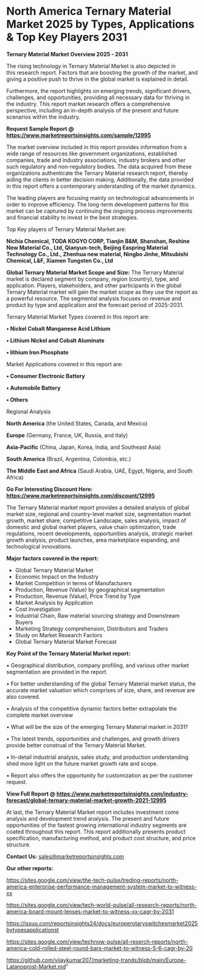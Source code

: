 # North America Ternary Material Market 2025 by Types, Applications & Top Key Players 2031

<Strong> Ternary Material Market Overview 2025 - 2031</strong>

The rising technology in Ternary Material Market is also depicted in this research report. Factors that are boosting the growth of the market, and giving a positive push to thrive in the global market is explained in detail.

Furthermore, the report highlights on emerging trends, significant drivers, challenges, and opportunities, providing all necessary data for thriving in the industry. This report market research offers a comprehensive perspective, including an in-depth analysis of the present and future scenarios within the industry.

<strong>Request Sample Report @ <a href=https://www.marketreportsinsights.com/sample/12995>https://www.marketreportsinsights.com/sample/12995</a></strong>

The market overview included in this report provides information from a wide range of resources like government organizations, established companies, trade and industry associations, industry brokers and other such regulatory and non-regulatory bodies. The data acquired from these organizations authenticate the Ternary Material research report, thereby aiding the clients in better decision making. Additionally, the data provided in this report offers a contemporary understanding of the market dynamics.

The leading players are focusing mainly on technological advancements in order to improve efficiency. The long-term development patterns for this market can be captured by continuing the ongoing process improvements and financial stability to invest in the best strategies.

Top Key players of Ternary Material Market are:

<strong>Nichia Chemical, TODA KOGYO CORP, Tianjin B&M, Shanshan, Reshine New Material Co., Ltd, Qianyun-tech, Beijing Easpring Material Technology Co., Ltd., Zhenhua new material, Ningbo Jinhe, Mitsubishi Chemical, L&F, Xiamen Tungsten Co., Ltd</strong>

<strong><b>Global Ternary Material Market Scope and Size:</b></strong>
The Ternary Material market is declared segment by company, region (country), type, and application. Players, stakeholders, and other participants in the global Ternary Material market will gain the market scope as they use the report as a powerful resource. The segmental analysis focuses on revenue and product by type and application and the forecast period of 2025-2031.

Ternary Material Market Types covered in this report are:

<strong>• Nickel Cobalt Manganese Acid Lithium

• Lithium Nickel and Cobalt Aluminate

• lithium Iron Phosphate</strong>

Market Applications covered in this report are:

<strong>• Consumer Electronic Battery

• Automobile Battery

• Others</strong> 

Regional Analysis

<strong>North America</strong> (the United States, Canada, and Mexico)

<strong>Europe</strong> (Germany, France, UK, Russia, and Italy)

<strong>Asia-Pacific</strong> (China, Japan, Korea, India, and Southeast Asia)

<strong>South America</strong> (Brazil, Argentina, Colombia, etc.)

<strong>The Middle East and Africa</strong> (Saudi Arabia, UAE, Egypt, Nigeria, and South Africa)

<strong>Go For Interesting Discount Here: <a href=https://www.marketreportsinsights.com/discount/12995>https://www.marketreportsinsights.com/discount/12995</a></strong>

The Ternary Material market report provides a detailed analysis of global market size, regional and country-level market size, segmentation market growth, market share, competitive Landscape, sales analysis, impact of domestic and global market players, value chain optimization, trade regulations, recent developments, opportunities analysis, strategic market growth analysis, product launches, area marketplace expanding, and technological innovations.

<strong><b>Major factors covered in the report:</b></strong>
<ul>
  <li>Global Ternary Material Market </li>
  <li>Economic Impact on the Industry</li>
  <li>Market Competition in terms of Manufacturers</li>
  <li>Production, Revenue (Value) by geographical segmentation</li>
  <li>Production, Revenue (Value), Price Trend by Type</li>
  <li>Market Analysis by Application</li>
  <li>Cost Investigation</li>
  <li>Industrial Chain, Raw material sourcing strategy and Downstream Buyers</li>
  <li>Marketing Strategy comprehension, Distributors and Traders</li>
  <li>Study on Market Research Factors</li>
  <li>Global Ternary Material Market Forecast</li>
</ul>

<strong><b>Key Point of the Ternary Material Market report:</b></strong>

• Geographical distribution, company profiling, and various other market segmentation are provided in the report.

• For better understanding of the global Ternary Material market status, the accurate market valuation which comprises of size, share, and revenue are also covered.

• Analysis of the competitive dynamic factors better extrapolate the complete market overview

• What will be the size of the emerging Ternary Material market in 2031?

• The latest trends, opportunities and challenges, and growth drivers provide better construal of the Ternary Material Market.

• In-detail industrial analysis, sales study, and production understanding shed more light on the future market growth rate and scope.

• Report also offers the opportunity for customization as per the customer request.

<strong><b>View Full Report @ <a href=https://www.marketreportsinsights.com/industry-forecast/global-ternary-material-market-growth-2021-12995>https://www.marketreportsinsights.com/industry-forecast/global-ternary-material-market-growth-2021-12995</a></b></strong>


At last, the Ternary Material Market report includes investment come analysis and development trend analysis. The present and future opportunities of the fastest growing international industry segments are coated throughout this report. This report additionally presents product specification, manufacturing method, and product cost structure, and price structure.

<strong>Contact Us:</strong>
sales@marketreportsinsights.com

<strong>Our other reports:</strong>

<a href=https://sites.google.com/view/the-tech-pulse/treding-reports/north-america-enterprise-performance-management-system-market-to-witness-xx>https://sites.google.com/view/the-tech-pulse/treding-reports/north-america-enterprise-performance-management-system-market-to-witness-xx</a>

<a href=https://sites.google.com/view/tech-world-pulse/all-research-reports/north-america-board-mount-lenses-market-to-witness-xx-cagr-by-2031>https://sites.google.com/view/tech-world-pulse/all-research-reports/north-america-board-mount-lenses-market-to-witness-xx-cagr-by-2031</a>

<a href=https://issuu.com/reportsinsights24/docs/europerotaryswitchesmarket2025bytypesapplicationst>https://issuu.com/reportsinsights24/docs/europerotaryswitchesmarket2025bytypesapplicationst</a>

<a href=https://sites.google.com/view/technow-pulse/all-reserch-reports/north-america-cold-rolled-steel-round-bars-market-to-witness-5-6-cagr-by-20>https://sites.google.com/view/technow-pulse/all-reserch-reports/north-america-cold-rolled-steel-round-bars-market-to-witness-5-6-cagr-by-20</a>

<a href=https://github.com/vijaykumar207/marketing-trands/blob/main/Europe-Latanoprost-Market.md>https://github.com/vijaykumar207/marketing-trands/blob/main/Europe-Latanoprost-Market.md</a>"
